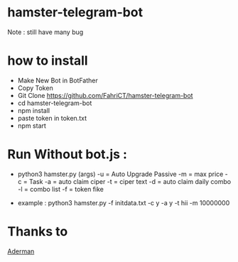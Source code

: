 # hamster-telegram-bot
Note : still have many bug

# how to install
- Make New Bot in BotFather
- Copy Token
- Git Clone https://github.com/FahriCT/hamster-telegram-bot
- cd hamster-telegram-bot
- npm install
- paste token in token.txt
- npm start

# Run Without bot.js :
- python3 hamster.py (args)
-u = Auto Upgrade Passive 
-m = max price
-c = Task
-a = auto claim ciper
-t = ciper text
-d = auto claim daily combo
-l = combo list
-f = token fike

- example : python3 hamster.py -f initdata.txt -c y -a y -t hii -m 10000000

# Thanks to
[Aderman](https://github.com/adearman/hamsterkombat)
